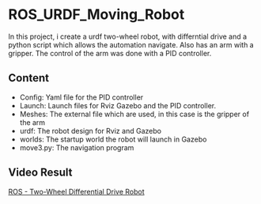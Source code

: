 # ROS_URDF_Moving_Robot

In this project, i create a urdf two-wheel robot, 
with differntial drive and a python script which allows the automation navigate. 
Also has an arm with a gripper. The control of the arm was done with a PID controller.

## Content
* Config: Yaml file for the PID controller
* Launch: Launch files for Rviz Gazebo and the PID controller.
* Meshes: The external file which are used, in this case is the gripper of the arm 
* urdf: The robot design for Rviz and Gazebo
* worlds: The startup world the robot will launch in Gazebo
* move3.py: The navigation program

## Video Result
[ROS - Two-Wheel Differential Drive Robot](https://www.youtube.com/watch?v=nlIx-SwZfmE&feature=youtu.be)


